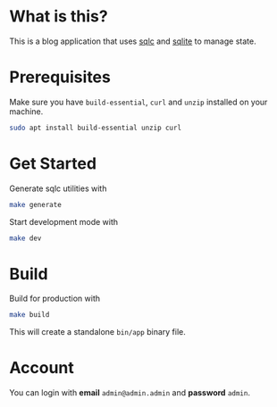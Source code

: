 # What is this?

This is a blog application that uses [sqlc](https://sqlc.dev/) and [sqlite](https://www.sqlite.org/) to manage state.

# Prerequisites

Make sure you have `build-essential`, `curl` and `unzip` installed on your machine.

```sh
sudo apt install build-essential unzip curl
```

# Get Started

Generate sqlc utilities with

```sh
make generate
```

Start development mode with

```sh
make dev
```

# Build

Build for production with

```sh
make build
```

This will create a standalone `bin/app` binary file.

# Account

You can login with **email** `admin@admin.admin` and **password** `admin`.